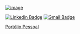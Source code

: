[![image](https://github.com/samuelvictorol/samuelvictorol/assets/95868897/41da26ca-30e5-46cc-9493-e5ebff9ff340)](https://samuelvictorol.github.io/portfolio)

[![Linkedin Badge](https://img.shields.io/badge/-Samuel%20Victor-986DFF?style=flat-square&logo=Linkedin&logoColor=white&link=https://www.linkedin.com/in/samuel-victor-samvctr/)](https://www.linkedin.com/in/samuel-victor-samvctr/) 
[![Gmail Badge](https://img.shields.io/badge/-samuel.softdev@outlook.com-986DFF?style=flat-square&logo=Gmail&logoColor=white&link=mailto:samuel.softdev@outlook.com)](mailto:samuel.softdev@outlook.com)


[Portólio Pessoal](https://samuelvictorol.github.io/portfolio)

